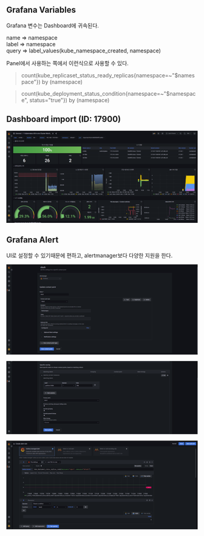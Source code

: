 
## Grafana Variables

Grafana 변수는 Dashboard에 귀속된다. 

name => namespace  
label => namespace  
query => label_values(kube_namespace_created, namespace)


Panel에서 사용하는 쪽에서 이런식으로 사용할 수 있다. 

> count(kube_replicaset_status_ready_replicas{namespace=~"$namespace"}) by (namespace)

> count(kube_deployment_status_condition{namespace=~"$namespace", status="true"}) by (namespace)

## Dashboard import (ID: 17900)

![img](https://github.com/hhk22/grafana/blob/master/images/import-dashboard.png)


## Grafana Alert

UI로 설정할 수 있기때문에 편하고, alertmanager보다 다양한 지원을 한다. 

![img](https://github.com/hhk22/grafana/blob/master/images/alert-grafana-settings.png)

![img](https://github.com/hhk22/grafana/blob/master/images/alert-grafana-policy.png)

![img](https://github.com/hhk22/grafana/blob/master/images/alert-grafana-rules.png)




